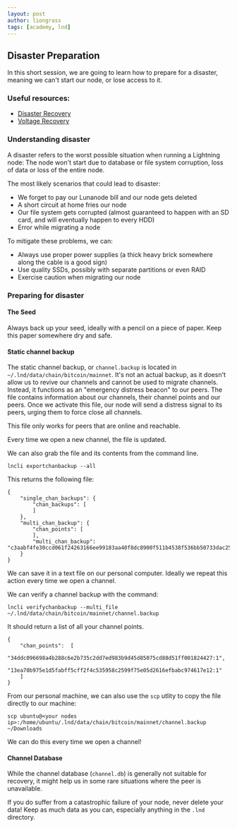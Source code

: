 ```yaml
---
layout: post
author: liongrass
tags: [academy, lnd]
---
```


## Disaster Preparation

In this short session, we are going to learn how to prepare for a disaster, meaning we can't start our node, or lose access to it.

### Useful resources:

- [Disaster Recovery](https://docs.lightning.engineering/lightning-network-tools/lnd/disaster-recovery)
- [Voltage Recovery](https://voltage.cloud/blog/bitcoin-education/lnd-node-recovery-options-and-planning/)

### Understanding disaster

A disaster refers to the worst possible situation when running a Lightning node: The node won't start due to database or file system corruption, loss of data or loss of the entire node.

The most likely scenarios that could lead to disaster:

- We forget to pay our Lunanode bill and our node gets deleted
- A short circuit at home fries our node
- Our file system gets corrupted (almost guaranteed to happen with an SD card, and will eventually happen to every HDD)
- Error while migrating a node

To mitigate these problems, we can:

- Always use proper power supplies (a thick heavy brick somewhere along the cable is a good sign)
- Use quality SSDs, possibly with separate partitions or even RAID
- Exercise caution when migrating our node

### Preparing for disaster

#### The Seed

Always back up your seed, ideally with a pencil on a piece of paper. Keep this paper somewhere dry and safe.

#### Static channel backup

The static channel backup, or `channel.backup` is located in `~/.lnd/data/chain/bitcoin/mainnet`.
It's not an actual backup, as it doesn't allow us to revive our channels and cannot be used to migrate channels.
Instead, it functions as an "emergency distress beacon" to our peers. The file contains information about our channels, their channel points and our peers.
Once we activate this file, our node will send a distress signal to its peers, urging them to force close all channels.

This file only works for peers that are online and reachable.

Every time we open a new channel, the file is updated.

We can also grab the file and its contents from the command line.

```shell
lncli exportchanbackup --all
```
This returns the following file:

```
{
    "single_chan_backups": {
        "chan_backups": [
        ]
    },
    "multi_chan_backup": {
        "chan_points": [
        ],
        "multi_chan_backup": "c3aabf4fe30ccd061f24263166ee99183aa40f8dc8900f511b4538f536bb50733dac259c5004da5e8c6d867656"
    }
}
```

We can save it in a text file on our personal computer. Ideally we repeat this action every time we open a channel.

We can verify a channel backup with the command:

```shell
lncli verifychanbackup --multi_file ~/.lnd/data/chain/bitcoin/mainnet/channel.backup
```

It should return a list of all your channel points.

```
{
    "chan_points":  [
        "34ddc096698a4b288c6e2b735c2dd7ed983b9d45d85075cd88d51ff001824427:1",
        "13ea70b975e1d5fabff5cff2f4c535958c2599f75e05d2616efbabc974617e12:1"
    ]
}
```

From our personal machine, we can also use the `scp` utlity to copy the file directly to our machine:

```shell
scp ubuntu@<your nodes ip>:/home/ubuntu/.lnd/data/chain/bitcoin/mainnet/channel.backup ~/Downloads
```

We can do this every time we open a channel!

#### Channel Database

While the channel database (`channel.db`) is generally not suitable for recovery, it might help us in some rare situations where the peer is unavailable.

If you do suffer from a catastrophic failure of your node, never delete your data! Keep as much data as you can, especially anything in the `.lnd` directory.
